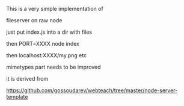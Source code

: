 This is a very simple implementation of

fileserver on raw node

just put index.js into a dir with files

then PORT=XXXX node index

then localhost:XXXX/my.png etc



mimetypes part needs to be improved

it is derived from 

https://github.com/gossoudarev/webteach/tree/master/node-server-template